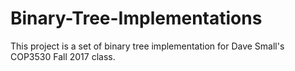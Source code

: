# Binary-Tree-Implementations
This project is a set of binary tree implementation for Dave Small's COP3530 Fall 2017 class.
